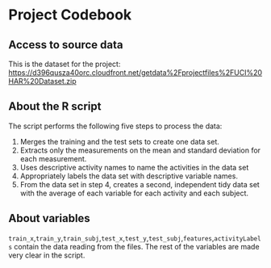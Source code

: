 # Project Codebook
## Access to source data

This is the dataset for the project:
https://d396qusza40orc.cloudfront.net/getdata%2Fprojectfiles%2FUCI%20HAR%20Dataset.zip  

## About the R script
The script performs the following five steps to process the data:

1. Merges the training and the test sets to create one data set.
2. Extracts only the measurements on the mean and standard deviation for each measurement. 
3. Uses descriptive activity names to name the activities in the data set
4. Appropriately labels the data set with descriptive variable names. 
5. From the data set in step 4, creates a second, independent tidy data set with the average of each variable for each activity and each subject.

## About variables
`train_x`,`train_y`,`train_subj`,`test_x`,`test_y`,`test_subj`,`features`,`activityLabels` contain the data reading from the files.
The rest of the variables are made very clear in the script.
